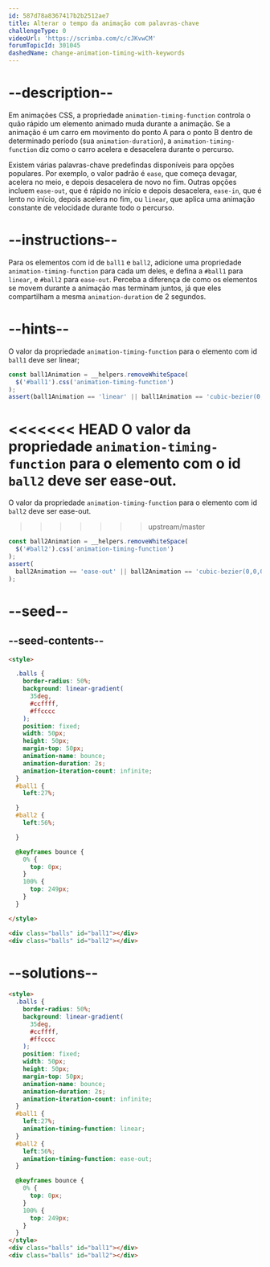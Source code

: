 ```yaml
---
id: 587d78a8367417b2b2512ae7
title: Alterar o tempo da animação com palavras-chave
challengeType: 0
videoUrl: 'https://scrimba.com/c/cJKvwCM'
forumTopicId: 301045
dashedName: change-animation-timing-with-keywords
---
```


# --description--

Em animações CSS, a propriedade `animation-timing-function` controla o quão rápido um elemento animado muda durante a animação. Se a animação é um carro em movimento do ponto A para o ponto B dentro de determinado período (sua `animation-duration`), a `animation-timing-function` diz como o carro acelera e desacelera durante o percurso.

Existem várias palavras-chave predefindas disponíveis para opções populares. Por exemplo, o valor padrão é `ease`, que começa devagar, acelera no meio, e depois desacelera de novo no fim. Outras opções incluem `ease-out`, que é rápido no início e depois desacelera, `ease-in`, que é lento no início, depois acelera no fim, ou `linear`, que aplica uma animação constante de velocidade durante todo o percurso.

# --instructions--

Para os elementos com id de `ball1` e `ball2`, adicione uma propriedade `animation-timing-function` para cada um deles, e defina a `#ball1` para `linear`, e `#ball2` para `ease-out`. Perceba a diferença de como os elementos se movem durante a animação mas terminam juntos, já que eles compartilham a mesma `animation-duration` de 2 segundos.

# --hints--

O valor da propriedade `animation-timing-function` para o elemento com id `ball1` deve ser linear;

```js
const ball1Animation = __helpers.removeWhiteSpace(
  $('#ball1').css('animation-timing-function')
);
assert(ball1Animation == 'linear' || ball1Animation == 'cubic-bezier(0,0,1,1)');
```

<<<<<<< HEAD
O valor da propriedade `animation-timing-function` para o elemento com o id `ball2` deve ser ease-out.
=======
O valor da propriedade `animation-timing-function` para o elemento com id `ball2` deve ser ease-out.
>>>>>>> upstream/master

```js
const ball2Animation = __helpers.removeWhiteSpace(
  $('#ball2').css('animation-timing-function')
);
assert(
  ball2Animation == 'ease-out' || ball2Animation == 'cubic-bezier(0,0,0.58,1)'
);
```

# --seed--

## --seed-contents--

```html
<style>

  .balls {
    border-radius: 50%;
    background: linear-gradient(
      35deg,
      #ccffff,
      #ffcccc
    );
    position: fixed;
    width: 50px;
    height: 50px;
    margin-top: 50px;
    animation-name: bounce;
    animation-duration: 2s;
    animation-iteration-count: infinite;
  }
  #ball1 {
    left:27%;

  }
  #ball2 {
    left:56%;

  }

  @keyframes bounce {
    0% {
      top: 0px;
    }
    100% {
      top: 249px;
    }
  }

</style>

<div class="balls" id="ball1"></div>
<div class="balls" id="ball2"></div>
```

# --solutions--

```html
<style>
  .balls {
    border-radius: 50%;
    background: linear-gradient(
      35deg,
      #ccffff,
      #ffcccc
    );
    position: fixed;
    width: 50px;
    height: 50px;
    margin-top: 50px;
    animation-name: bounce;
    animation-duration: 2s;
    animation-iteration-count: infinite;
  }
  #ball1 {
    left:27%;
    animation-timing-function: linear;
  }
  #ball2 {
    left:56%;
    animation-timing-function: ease-out;
  }

  @keyframes bounce {
    0% {
      top: 0px;
    }
    100% {
      top: 249px;
    }
  }
</style>
<div class="balls" id="ball1"></div>
<div class="balls" id="ball2"></div>
```
